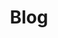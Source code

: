 ---
title: "Blog"
# watermark text
watermark: "Blog"
# page header background image
page_header_image: "images/background/about.jpg"
# meta description
description : "Últimas novedades tecnológicas que te pueden interesar. <br> Lea mis pensamientos sobre problemas tecnológicos comunes."

draft: false
---